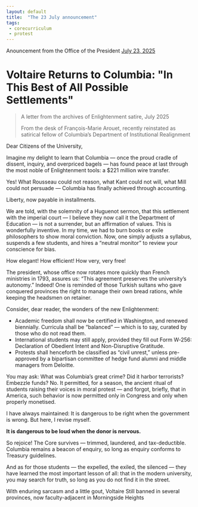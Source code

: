```yaml
---
layout: default
title:  "The 23 July announcement"
tags:
 - corecurriculum
 - protest
---
```


Anouncement from the Office of the President [July 23, 2025](https://president.columbia.edu/news/resolution-federal-investigations-and-restoration-universitys-research-funding)


# Voltaire Returns to Columbia: "In This Best of All Possible Settlements"

> A letter from the archives of Enlightenment satire, July 2025
> 
> From the desk of François-Marie Arouet, recently reinstated 
> as satirical fellow of Columbia’s Department of Institutional Realignment
>

Dear Citizens of the University,

Imagine my delight to learn that Columbia — once the proud cradle of dissent, inquiry, and overpriced bagels — has found peace at last through the most noble of Enlightenment tools: a $221 million wire transfer.

Yes! What Rousseau could not reason, what Kant could not will, what Mill could not persuade — Columbia has finally achieved through accounting.

Liberty, now payable in installments.

We are told, with the solemnity of a Huguenot sermon, that this settlement with the imperial court — I believe they now call it the Department of Education — is not a surrender, but an affirmation of values. This is wonderfully inventive. In my time, we had to burn books or exile philosophers to show moral conviction. Now, one simply adjusts a syllabus, suspends a few students, and hires a “neutral monitor” to review your conscience for bias.

How elegant! How efficient! How very, very free!

The president, whose office now rotates more quickly than French ministries in 1793, assures us: “This agreement preserves the university’s autonomy.” Indeed! One is reminded of those Turkish sultans who gave conquered provinces the right to manage their own bread rations, while keeping the headsmen on retainer.

Consider, dear reader, the wonders of the new Enlightenment:

- Academic freedom shall now be certified in Washington, and renewed biennially.
Curricula shall be “balanced” — which is to say, curated by those who do not read them.
- International students may still apply, provided they fill out Form W‑256: Declaration of Obedient Intent and Non-Disruptive Gratitude.
- Protests shall henceforth be classified as “civil unrest,” unless pre-approved by a bipartisan committee of hedge fund alumni and middle managers from Deloitte.

You may ask: What was Columbia’s great crime? Did it harbor terrorists? Embezzle funds? No. It permitted, for a season, the ancient ritual of students raising their voices in moral protest — and forgot, briefly, that in America, such behavior is now permitted only in Congress and only when properly monetised.

I have always maintained: It is dangerous to be right when the government is wrong. But here, I revise myself.

**It is dangerous to be loud when the donor is nervous.**

So rejoice! The Core survives — trimmed, laundered, and tax-deductible. Columbia remains a beacon of enquiry, so long as enquiry conforms to Treasury guidelines.

And as for those students — the expelled, the exiled, the silenced — they have learned the most important lesson of all: that in the modern university, you may search for truth, so long as you do not find it in the street.

With enduring sarcasm and a little gout,
Voltaire
Still banned in several provinces, now faculty-adjacent in Morningside Heights

